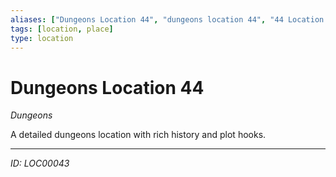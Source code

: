 ```yaml
---
aliases: ["Dungeons Location 44", "dungeons location 44", "44 Location Dungeons"]
tags: [location, place]
type: location
---
```


# Dungeons Location 44

*Dungeons*

A detailed dungeons location with rich history and plot hooks.

---
*ID: LOC00043*